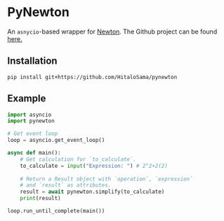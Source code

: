 # PyNewton

An `asnycio`-based  wrapper for [Newton](https://newton.now.sh).
The Github project can be found [here.](https://github.com/aunyks/newton-api)

## Installation
```
pip install git+https://github.com/HitaloSama/pynewton
```

## Example

```py
import asyncio
import pynewton

# Get event loop
loop = asyncio.get_event_loop()

async def main():
    # Get calculation for `to_calculate`.
    to_calculate = input("Expression: ") # 2^2+2(2)
    
    # Return a Result object with `operation`, `expression`
    # and `result` as attributes.
    result = await pynewton.simplify(to_calculate)
    print(result)

loop.run_until_complete(main())
```
